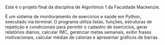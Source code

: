 Este é o projeto final da disciplina de Algoritmos 1 da Faculdade Mackenzie.

É um sistema de monitoramento de exercícios e saúde em Python, executado via terminal. O programa utiliza listas, funções, estruturas de repetição e condicionais para permitir o cadastro de exercícios, gerar relatórios diários, calcular IMC, gerenciar metas semanais, exibir frases motivacionais, calcular médias de calorias e apresentar gráficos de barras.
